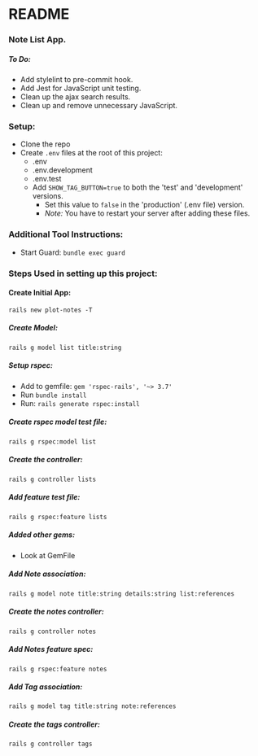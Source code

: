 # README

### Note List App.

##### To Do:
* Add stylelint to pre-commit hook.
* Add Jest for JavaScript unit testing.
* Clean up the ajax search results.
* Clean up and remove unnecessary JavaScript.

### Setup:
* Clone the repo
* Create `.env` files at the root of this project:
  * .env
  * .env.development
  * .env.test
  * Add `SHOW_TAG_BUTTON=true` to both the 'test' and 'development' versions.
    * Set this value to `false` in the 'production' (.env file) version.
    * *Note:* You have to restart your server after adding these files.

### Additional Tool Instructions:
* Start Guard: `bundle exec guard`

### Steps Used in setting up this project:

#### Create Initial App:
`rails new plot-notes -T`

##### Create Model:
`rails g model list title:string`

##### Setup rspec:
* Add to gemfile: `gem 'rspec-rails', '~> 3.7'`
* Run `bundle install`
* Run: `rails generate rspec:install`

##### Create rspec model test file:
`rails g rspec:model list`

##### Create the controller:
`rails g controller lists`

##### Add feature test file:
`rails g rspec:feature lists`

##### Added other gems:
- Look at GemFile

##### Add Note association:
`rails g model note title:string details:string list:references`

##### Create the notes controller:
`rails g controller notes`

##### Add Notes feature spec:
`rails g rspec:feature notes`

##### Add Tag association:
`rails g model tag title:string note:references`

##### Create the tags controller:
`rails g controller tags`

